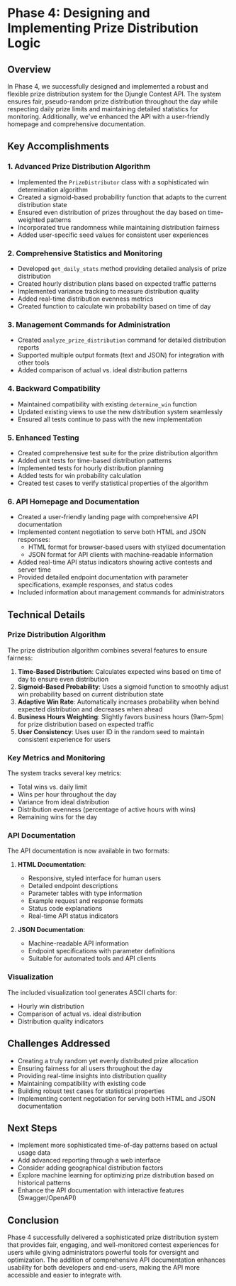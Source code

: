 # Phase 4: Designing and Implementing Prize Distribution Logic

## Overview
In Phase 4, we successfully designed and implemented a robust and flexible prize distribution system for the Djungle Contest API. The system ensures fair, pseudo-random prize distribution throughout the day while respecting daily prize limits and maintaining detailed statistics for monitoring. Additionally, we've enhanced the API with a user-friendly homepage and comprehensive documentation.

## Key Accomplishments

### 1. Advanced Prize Distribution Algorithm
- Implemented the `PrizeDistributor` class with a sophisticated win determination algorithm
- Created a sigmoid-based probability function that adapts to the current distribution state
- Ensured even distribution of prizes throughout the day based on time-weighted patterns
- Incorporated true randomness while maintaining distribution fairness
- Added user-specific seed values for consistent user experiences

### 2. Comprehensive Statistics and Monitoring
- Developed `get_daily_stats` method providing detailed analysis of prize distribution
- Created hourly distribution plans based on expected traffic patterns
- Implemented variance tracking to measure distribution quality
- Added real-time distribution evenness metrics
- Created function to calculate win probability based on time of day

### 3. Management Commands for Administration
- Created `analyze_prize_distribution` command for detailed distribution reports
- Supported multiple output formats (text and JSON) for integration with other tools
- Added comparison of actual vs. ideal distribution patterns

### 4. Backward Compatibility
- Maintained compatibility with existing `determine_win` function
- Updated existing views to use the new distribution system seamlessly
- Ensured all tests continue to pass with the new implementation

### 5. Enhanced Testing
- Created comprehensive test suite for the prize distribution algorithm
- Added unit tests for time-based distribution patterns
- Implemented tests for hourly distribution planning
- Added tests for win probability calculation
- Created test cases to verify statistical properties of the algorithm

### 6. API Homepage and Documentation
- Created a user-friendly landing page with comprehensive API documentation
- Implemented content negotiation to serve both HTML and JSON responses:
  - HTML format for browser-based users with stylized documentation
  - JSON format for API clients with machine-readable information
- Added real-time API status indicators showing active contests and server time
- Provided detailed endpoint documentation with parameter specifications, example responses, and status codes
- Included information about management commands for administrators

## Technical Details

### Prize Distribution Algorithm
The prize distribution algorithm combines several features to ensure fairness:

1. **Time-Based Distribution**: Calculates expected wins based on time of day to ensure even distribution
2. **Sigmoid-Based Probability**: Uses a sigmoid function to smoothly adjust win probability based on current distribution state
3. **Adaptive Win Rate**: Automatically increases probability when behind expected distribution and decreases when ahead
4. **Business Hours Weighting**: Slightly favors business hours (9am-5pm) for prize distribution based on expected traffic
5. **User Consistency**: Uses user ID in the random seed to maintain consistent experience for users

### Key Metrics and Monitoring
The system tracks several key metrics:
- Total wins vs. daily limit
- Wins per hour throughout the day
- Variance from ideal distribution
- Distribution evenness (percentage of active hours with wins)
- Remaining wins for the day

### API Documentation
The API documentation is now available in two formats:
1. **HTML Documentation**:
   - Responsive, styled interface for human users
   - Detailed endpoint descriptions
   - Parameter tables with type information
   - Example request and response formats
   - Status code explanations
   - Real-time API status indicators

2. **JSON Documentation**:
   - Machine-readable API information
   - Endpoint specifications with parameter definitions
   - Suitable for automated tools and API clients

### Visualization
The included visualization tool generates ASCII charts for:
- Hourly win distribution
- Comparison of actual vs. ideal distribution
- Distribution quality indicators

## Challenges Addressed
- Creating a truly random yet evenly distributed prize allocation
- Ensuring fairness for all users throughout the day
- Providing real-time insights into distribution quality
- Maintaining compatibility with existing code
- Building robust test cases for statistical properties
- Implementing content negotiation for serving both HTML and JSON documentation

## Next Steps
- Implement more sophisticated time-of-day patterns based on actual usage data
- Add advanced reporting through a web interface
- Consider adding geographical distribution factors
- Explore machine learning for optimizing prize distribution based on historical patterns
- Enhance the API documentation with interactive features (Swagger/OpenAPI)

## Conclusion
Phase 4 successfully delivered a sophisticated prize distribution system that provides fair, engaging, and well-monitored contest experiences for users while giving administrators powerful tools for oversight and optimization. The addition of comprehensive API documentation enhances usability for both developers and end-users, making the API more accessible and easier to integrate with. 